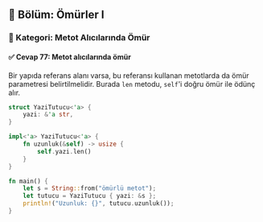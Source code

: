## 📘 Bölüm: Ömürler I  
### 🔹 Kategori: Metot Alıcılarında Ömür  
#### ✅ Cevap 77: Metot alıcılarında ömür

Bir yapıda referans alanı varsa, bu referansı kullanan metotlarda da ömür parametresi belirtilmelidir. Burada `len` metodu, `self`'i doğru ömür ile ödünç alır.

```rust
struct YaziTutucu<'a> {
    yazi: &'a str,
}

impl<'a> YaziTutucu<'a> {
    fn uzunluk(&self) -> usize {
        self.yazi.len()
    }
}

fn main() {
    let s = String::from("ömürlü metot");
    let tutucu = YaziTutucu { yazi: &s };
    println!("Uzunluk: {}", tutucu.uzunluk());
}
```
